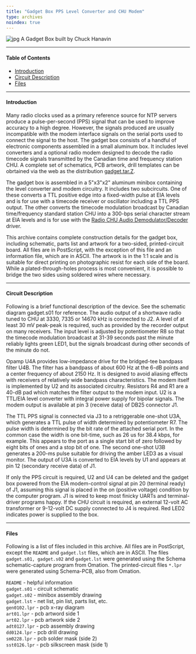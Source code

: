 ```yaml
---
title: "Gadget Box PPS Level Converter and CHU Modem"
type: archives
noindex: true
---
```


![jpg](/archives/pic/gadget.jpg) A Gadget Box built by Chuck Hanavin

* * *

#### Table of Contents

*  [Introduction](/archives/4.1.1/gadget/#introduction)
*  [Circuit Description](/archives/4.1.1/gadget/#circuit-description)
*  [Files](/archives/4.1.1/gadget/#files)

* * *

#### Introduction

Many radio clocks used as a primary reference source for NTP servers produce a pulse-per-second (PPS) signal that can be used to improve accuracy to a high degree. However, the signals produced are usually incompatible with the modem interface signals on the serial ports used to connect the signal to the host. The gadget box consists of a handful of electronic components assembled in a small aluminum box. It includes level converters and a optional radio modem designed to decode the radio timecode signals transmitted by the Canadian time and frequency station CHU. A complete set of schematics, PCB artwork, drill templates can be obrtained via the web as the distribution [gadget.tar.Z](/reflib/software/gadget.tar.Z).

The gadget box is assembled in a 5"x3"x2" aluminum minibox containing the level converter and modem circuitry. It includes two subcircuits. One of these converts a TTL positive edge into a fixed-width pulse at EIA levels and is for use with a timecode receiver or oscillator including a TTL PPS output. The other converts the timecode modulation broadcast by Canadian time/frequency standard station CHU into a 300-bps serial character stream at EIA levels and is for use with the [Radio CHU Audio Demodulator/Decoder](/archives/drivers/driver7/) driver.

This archive contains complete construction details for the gadget box, including schematic, parts list and artwork for a two-sided, printed-circuit board. All files are in PostScript, with the exception of this file and an information file, which are in ASCII. The artwork is in the 1:1 scale and is suitable for direct printing on photographic resist for each side of the board. While a plated-through-holes process is most convenient, it is possible to bridge the two sides using soldered wires where necessary.

* * *

#### Circuit Description

Following is a brief functional description of the device. See the schematic diagram gadget.s01 for reference. The audio output of a shortwave radio tuned to CHU at 3330, 7335 or 14670 kHz is connected to J2. A level of at least 30 mV peak-peak is required, such as provided by the recorder output on many receivers. The input level is adjusted by potentiometer R8 so that the timecode modulation broadcast at 31-39 seconds past the minute reliably lights green LED1, but the signals broadcast during other seconds of the minute do not.

Opamp U4A provides low-impedance drive for the bridged-tee bandpass filter U4B. The filter has a bandpass of about 600 Hz at the 6-dB points and a center frequency of about 2150 Hz. It is designed to avoid aliasing effects with receivers of relatively wide bandpass characteristics. The modem itself is implemented by U2 and its associated circuitry. Resistors R4 and R1 are a 40-dB pad which matches the filter output to the modem input. U2 is a TTL/EIA level converter with integral power supply for bipolar signals. The modem output is available at pin 3 (receive data) of DB25 connector J1.

The TTL PPS signal is connected via J3 to a retriggerable one-shot U3A, which generates a TTL pulse of width determined by potentiometer R7. The pulse width is determined by the bit rate of the attached serial port. In the common case the width is one bit-time, such as 26 us for 38.4 kbps, for example. This appears to the port as a single start bit of zero followed by eight bits of ones and a stop bit of one. The second one-shot U3B generates a 200-ms pulse suitable for driving the amber LED3 as a visual monitor. The output of U3A is converted to EIA levels by U1 and appears at pin 12 (secondary receive data) of J1.

If only the PPS circuit is required, U2 and U4 can be deleted and the gadget box powered from the EIA modem-control signal at pin 20 (terminal ready) of J1, assuming this signal is placed in the on (positive voltage) condition by the computer program. J1 is wired to keep most finicky UARTs and terminal-driver programs happy. If the CHU circuit is required, an external 12-volt AC transformer or 9-12-volt DC supply connected to J4 is required. Red LED2 indicates power is supplied to the box.

* * *

#### Files

Following is a list of files included in this archive. All files are in PostScript, except the <code>README</code> and <code>gadget.lst</code> files, which are in ASCII. The files <code>gadget.s01, gadget.s02</code> and <code>gadget.lst</code> were generated using the Schema schematic-capture program from Omation. The printed-circuit files <code>\*.lpr</code> were generated using Schema-PCB, also from Omation.

<code>README</code> - helpful information  
<code>gadget.s01</code> - circuit schematic  
<code>gadget.s02</code> - minibox assembly drawing  
<code>gadget.lst</code> - net list, pin list, parts list, etc.  
<code>gen0102.lpr</code> - pcb x-ray diagram  
<code>art01.lpr</code> - pcb artword side 1  
<code>art02.lpr</code> - pcb artwork side 2  
<code>adt0127.lpr</code> - pcb assembly drawing  
<code>dd0124.lpr</code> - pcb drill drawing  
<code>sm0228.lpr</code> - pcb solder mask (side 2)  
<code>sst0126.lpr</code> - pcb silkscreen mask (side 1)